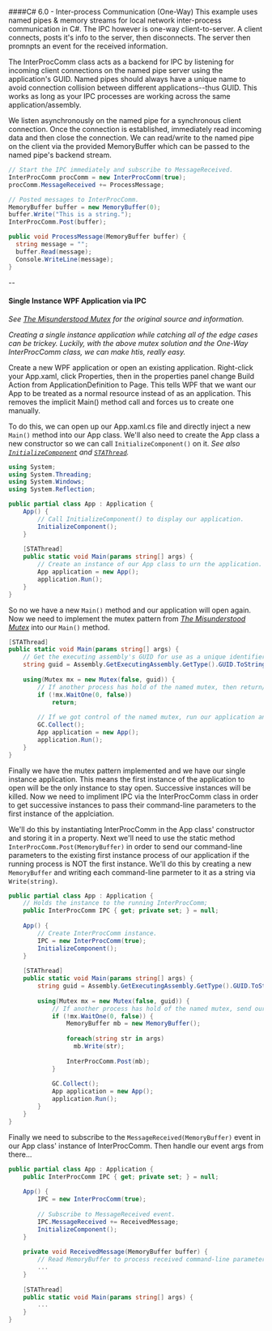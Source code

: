 ####C# 6.0 - Inter-process Communication (One-Way)
This example uses named pipes & memory streams for local network inter-process communication in C#. The IPC however is one-way client-to-server. A client connects, posts it's info to the server, then disconnects. The server then promnpts an event for the received information.

The InterProcComm class acts as a backend for IPC by listening for incoming client connections on the named pipe server using the application's GUID. Named pipes should always have a unique name to avoid connection collision between different applications--thus GUID. This works as long as your IPC processes are working across the same application/assembly.

We listen asynchronously on the named pipe for a synchronous client connection. Once the connection is established, immediately read incoming data and then close the connection. We can read/write to the named pipe on the client via the provided MemoryBuffer which can be passed to the named pipe's backend stream.

```c#
// Start the IPC immediately and subscribe to MessageReceived.
InterProcComm procComm = new InterProcComm(true);
procComm.MessageReceived += ProcessMessage;
```
```c#
// Posted messages to InterProcComm.
MemoryBuffer buffer = new MemoryBuffer(0);
buffer.Write("This is a string.");
InterProcComm.Post(buffer);
```
```c#
public void ProcessMessage(MemoryBuffer buffer) {
  string message = "";
  buffer.Read(message);
  Console.WriteLine(message);
}
```

--
#### Single Instance WPF Application via IPC
*See [The Misunderstood Mutex](http://odetocode.com/blogs/scott/archive/2004/08/20/the-misunderstood-mutex.aspx) for the original source and information.*

*Creating a single instance application while catching all of the edge cases can be trickey. Luckily, with the above mutex solution and the One-Way InterProcComm class, we can make htis, really easy.*

Create a new WPF application or open an existing application. Right-click your App.xaml, click Properties, then in the properties panel change Build Action from ApplicationDefinition to Page. This tells WPF that we want our App to be treated as a normal resource instead of as an application. This removes the implicit Main() method call and forces us to create one manually.

To do this, we can open up our App.xaml.cs file and directly inject a new `Main()` method into our App class. We'll also need to create the App class a new constructor so we can call `InitializeComponent()` on it. *See also [`InitializeComponent`](http://stackoverflow.com/questions/245825/what-does-initializecomponent-do-and-how-does-it-work-in-wpf) and [`STAThread`](http://stackoverflow.com/questions/1361033/what-does-stathread-do).*
```c#
using System;
using System.Threading;
using System.Windows;
using System.Reflection;

public partial class App : Application {
    App() {
        // Call InitializeComponent() to display our application.
        InitializeComponent();
    }
    
    [STAThread]
    public static void Main(params string[] args) {
        // Create an instance of our App class to urn the application.
        App application = new App();
        application.Run();
    }
}
```
So no we have a new `Main()` method and our application will open again. Now we need to implement the mutex pattern from *[The Misunderstood Mutex](http://odetocode.com/blogs/scott/archive/2004/08/20/the-misunderstood-mutex.aspx)* into our `Main()` method.
```c#
[STAThread]
public static void Main(params string[] args) {
    // Get the executing assembly's GUID for use as a unique identifier.
    string guid = Assembly.GetExecutingAssembly.GetType().GUID.ToString();
    
    using(Mutex mx = new Mutex(false, guid)) {
        // If another process has hold of the named mutex, then return/close.
        if (!mx.WaitOne(0, false))
            return;
        
        // If we got control of the named mutex, run our application and clean up the mutex.
        GC.Collect();
        App application = new App();
        application.Run();
    }
}
```
Finally we have the mutex pattern implemented and we have our single instance application. This means the first instance of the application to open will be the only instance to stay open. Successive instances will be killed. Now we need to impliment IPC via the InterProcComm class in order to get successive instances to pass their command-line parameters to the first instance of the applciation.

We'll do this by instantiating InterProcComm in the App class' constructor and storing it in a property. Next we'll need to use the static method `InterProcComm.Post(MemoryBuffer)` in order to send our command-line parameters to the existing first instance process of our application if the running process is NOT the first instance. We'll do this by creating a new `MemoryBuffer` and writing each command-line parmeter to it as a string via `Write(string)`.
```c#
public partial class App : Application {
    // Holds the instance to the running InterProcComm;
    public InterProcComm IPC { get; private set; } = null;
    
    App() {
        // Create InterProcComm instance.
        IPC = new InterProcComm(true);
        InitializeComponent();
    }
    
    [STAThread]
    public static void Main(params string[] args) {
        string guid = Assembly.GetExecutingAssembly.GetType().GUID.ToString();
        
        using(Mutex mx = new Mutex(false, guid)) {
            // If another process has hold of the named mutex, send our Post(), then return/close.
            if (!mx.WaitOne(0, false)) {
                MemoryBuffer mb = new MemoryBuffer();
                
                foreach(string str in args)
                  mb.Write(str);
                  
                InterProcComm.Post(mb);
            }
            
            GC.Collect();
            App application = new App();
            application.Run();
        }
    }
}
```
Finally we need to subscribe to the `MessageReceived(MemoryBuffer)` event in our App class' instance of InterProcComm. Then handle our event args from there...
```c#
public partial class App : Application {
    public InterProcComm IPC { get; private set; } = null;
    
    App() {
        IPC = new InterProcComm(true);
        
        // Subscribe to MessageReceived event.
        IPC.MessageReceived += ReceivedMessage;
        InitializeComponent();
    }
    
    private void ReceivedMessage(MemoryBuffer buffer) {
        // Read MemoryBuffer to process received command-line parameters...
        ...
    }
    
    [STAThread]
    public static void Main(params string[] args) {
        ...
    }
}
```
